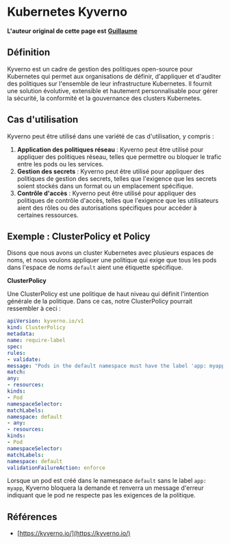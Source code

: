 # Kubernetes Kyverno

**L'auteur original de cette page est** [**Guillaume**](https://www.linkedin.com/in/guillaume-chapela-ab4b9a196)

## Définition&#x20;

Kyverno est un cadre de gestion des politiques open-source pour Kubernetes qui permet aux organisations de définir, d'appliquer et d'auditer des politiques sur l'ensemble de leur infrastructure Kubernetes. Il fournit une solution évolutive, extensible et hautement personnalisable pour gérer la sécurité, la conformité et la gouvernance des clusters Kubernetes.

## Cas d'utilisation

Kyverno peut être utilisé dans une variété de cas d'utilisation, y compris :

1. **Application des politiques réseau** : Kyverno peut être utilisé pour appliquer des politiques réseau, telles que permettre ou bloquer le trafic entre les pods ou les services.
2. **Gestion des secrets** : Kyverno peut être utilisé pour appliquer des politiques de gestion des secrets, telles que l'exigence que les secrets soient stockés dans un format ou un emplacement spécifique.
3. **Contrôle d'accès** : Kyverno peut être utilisé pour appliquer des politiques de contrôle d'accès, telles que l'exigence que les utilisateurs aient des rôles ou des autorisations spécifiques pour accéder à certaines ressources.

## **Exemple : ClusterPolicy et Policy**

Disons que nous avons un cluster Kubernetes avec plusieurs espaces de noms, et nous voulons appliquer une politique qui exige que tous les pods dans l'espace de noms `default` aient une étiquette spécifique.

**ClusterPolicy**

Une ClusterPolicy est une politique de haut niveau qui définit l'intention générale de la politique. Dans ce cas, notre ClusterPolicy pourrait ressembler à ceci :
```yaml
apiVersion: kyverno.io/v1
kind: ClusterPolicy
metadata:
name: require-label
spec:
rules:
- validate:
message: "Pods in the default namespace must have the label 'app: myapp'"
match:
any:
- resources:
kinds:
- Pod
namespaceSelector:
matchLabels:
namespace: default
- any:
- resources:
kinds:
- Pod
namespaceSelector:
matchLabels:
namespace: default
validationFailureAction: enforce
```
Lorsque un pod est créé dans le namespace `default` sans le label `app: myapp`, Kyverno bloquera la demande et renverra un message d'erreur indiquant que le pod ne respecte pas les exigences de la politique.

## Références

* [https://kyverno.io/](https://kyverno.io/)
